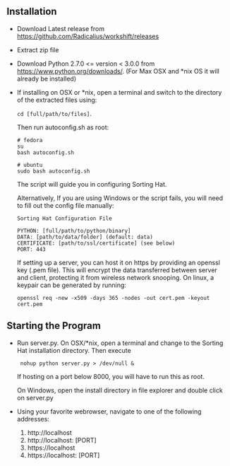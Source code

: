 ## Installation
* Download Latest release from https://github.com/Radicalius/workshift/releases
* Extract zip file
* Download Python  2.7.0 <= version < 3.0.0 from https://www.python.org/downloads/.  (For Max OSX and *nix OS it will already be installed)
* If installing on OSX or *nix, open a terminal and switch to the directory of the extracted files using: 

	```cd [full/path/to/files]```.
    
	Then run autoconfig.sh as root:
    
    ```
    # fedora
    su
    bash autoconfig.sh
    
    # ubuntu
    sudo bash autoconfig.sh
    ```
    The script will guide you in configuring Sorting Hat.
    
    Alternatively, If you are using Windows or the script fails, you will need to fill out the config file manually:
    ```
    Sorting Hat Configuration File

	PYTHON: [full/path/to/python/binary]                 
	DATA: [path/to/data/folder] (default: data)
	CERTIFICATE: [path/to/ssl/certificate] (see below)
	PORT: 443
	```
    
    If setting up a server, you can host it on https by providing an openssl key (.pem file).  This will encrypt the data transferred between server and client, protecting it from wireless network snooping.  On linux, a keypair can be generated by running:
    
    ```
    openssl req -new -x509 -days 365 -nodes -out cert.pem -keyout cert.pem
    ``` 
## Starting the Program
* Run server.py.  On OSX/*nix, open a terminal and change to the Sorting Hat installation directory.  Then execute

	``` nohup python server.py > /dev/null &```
    
    If hosting on a port below 8000, you will have to run this as root.
   
   	On Windows, open the install directory in file explorer and double click on server.py
    
* Using your favorite webrowser, navigate to one of the following addresses:
	1. http://localhost	
	2. http://localhost: [PORT]
	3. https://localhost
	4. https://localhost: [PORT]